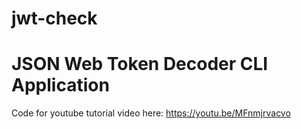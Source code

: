 # jwt-check
# JSON Web Token Decoder CLI Application
Code for youtube tutorial video here: https://youtu.be/MFnmjrvacvo
